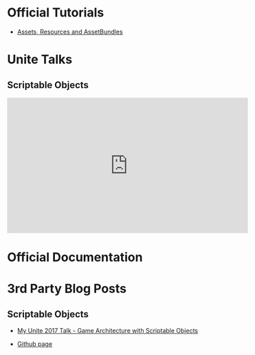 # Official Tutorials

* [Assets, Resources and AssetBundles](https://learn.unity.com/tutorial/assets-resources-and-assetbundles)

# Unite Talks

## Scriptable Objects

<iframe width="560" height="315" src="https://www.youtube-nocookie.com/embed/raQ3iHhE_Kk" frameborder="0" allow="accelerometer; autoplay; encrypted-media; gyroscope; picture-in-picture" allowfullscreen></iframe>

# Official Documentation

# 3rd Party Blog Posts

## Scriptable Objects

* [My Unite 2017 Talk - Game Architecture with Scriptable Objects ](http://www.roboryantron.com/2017/10/unite-2017-game-architecture-with.html)
- [Github page](https://github.com/roboryantron/Unite2017)